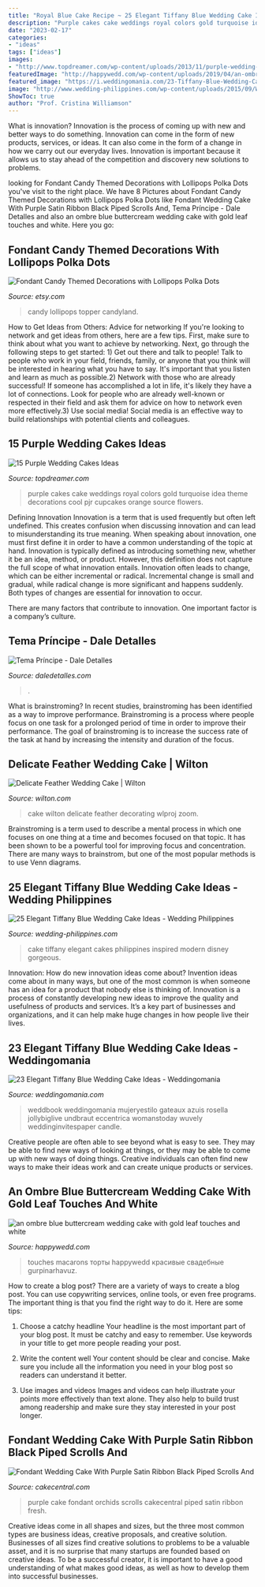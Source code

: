 ```yaml
---
title: "Royal Blue Cake Recipe ~ 25 Elegant Tiffany Blue Wedding Cake Ideas"
description: "Purple cakes cake weddings royal colors gold turquoise idea theme decorations cool pjr cupcakes orange source flowers"
date: "2023-02-17"
categories:
- "ideas"
tags: ["ideas"]
images:
- "http://www.topdreamer.com/wp-content/uploads/2013/11/purple-wedding-cake-idea-634x845.jpg"
featuredImage: "http://happywedd.com/wp-content/uploads/2019/04/an-ombre-blue-buttercream-wedding-cake-with-gold-leaf-touches-and-white-macarons.jpg"
featured_image: "https://i.weddingomania.com/23-Tiffany-Blue-Wedding-Cake-Ideas20.jpg"
image: "http://www.wedding-philippines.com/wp-content/uploads/2015/09/Wedding-Philippines-25-Elegant-Tiffany-Blue-Wedding-Cake-Ideas-22.jpg"
ShowToc: true
author: "Prof. Cristina Williamson"
---
```



What is innovation?
Innovation is the process of coming up with new and better ways to do something. Innovation can come in the form of new products, services, or ideas. It can also come in the form of a change in how we carry out our everyday lives. Innovation is important because it allows us to stay ahead of the competition and discovery new solutions to problems.

	

		
looking for Fondant Candy Themed Decorations with Lollipops Polka Dots you've visit to the right place. We have 8 Pictures about Fondant Candy Themed Decorations with Lollipops Polka Dots like Fondant Wedding Cake With Purple Satin Ribbon Black Piped Scrolls And, Tema Príncipe - Dale Detalles and also an ombre blue buttercream wedding cake with gold leaf touches and white. Here you go:
		
    
## Fondant Candy Themed Decorations With Lollipops Polka Dots

<img loading=lazy src="https://img0.etsystatic.com/000/1/6151838/il_570xN.239144256.jpg" onerror="this.onerror=null;this.src='https://tse2.mm.bing.net/th?id=OIP.VJZKLAGQugcWmG-z4NcIQgHaLH&amp;pid=15.1';" alt="Fondant Candy Themed Decorations with Lollipops Polka Dots">

_Source: etsy.com_

>candy lollipops topper candyland. 

	

How to Get Ideas from Others: Advice for networking
If you're looking to network and get ideas from others, here are a few tips. First, make sure to think about what you want to achieve by networking. Next, go through the following steps to get started: 1) Get out there and talk to people! Talk to people who work in your field, friends, family, or anyone that you think will be interested in hearing what you have to say. It's important that you listen and learn as much as possible.2) Network with those who are already successful! If someone has accomplished a lot in life, it's likely they have a lot of connections. Look for people who are already well-known or respected in their field and ask them for advice on how to network even more effectively.3) Use social media! Social media is an effective way to build relationships with potential clients and colleagues.

    
## 15 Purple Wedding Cakes Ideas

<img loading=lazy src="http://www.topdreamer.com/wp-content/uploads/2013/11/purple-wedding-cake-idea-634x845.jpg" onerror="this.onerror=null;this.src='https://tse4.mm.bing.net/th?id=OIP.0DW29e-4zNbAdTPOhcVT4AHaJ3&amp;pid=15.1';" alt="15 Purple Wedding Cakes Ideas">

_Source: topdreamer.com_

>purple cakes cake weddings royal colors gold turquoise idea theme decorations cool pjr cupcakes orange source flowers. 

	

Defining Innovation
Innovation is a term that is used frequently but often left undefined. This creates confusion when discussing innovation and can lead to misunderstanding its true meaning. When speaking about innovation, one must first define it in order to have a common understanding of the topic at hand.
Innovation is typically defined as introducing something new, whether it be an idea, method, or product. However, this definition does not capture the full scope of what innovation entails. Innovation often leads to change, which can be either incremental or radical. Incremental change is small and gradual, while radical change is more significant and happens suddenly. Both types of changes are essential for innovation to occur.

There are many factors that contribute to innovation. One important factor is a company’s culture.

    
## Tema Príncipe - Dale Detalles

<img loading=lazy src="https://i2.wp.com/www.daledetalles.com/wp-content/uploads/2016/06/7-6.jpg" onerror="this.onerror=null;this.src='https://tse2.mm.bing.net/th?id=OIP.8LLfYZB6AKhZl6Vm8ZUwwgHaJA&amp;pid=15.1';" alt="Tema Príncipe - Dale Detalles">

_Source: daledetalles.com_

>. 

	

What is brainstroming?
In recent studies, brainstroming has been identified as a way to improve performance. Brainstroming is a process where people focus on one task for a prolonged period of time in order to improve their performance. The goal of brainstroming is to increase the success rate of the task at hand by increasing the intensity and duration of the focus.

    
## Delicate Feather Wedding Cake | Wilton

<img loading=lazy src="https://www.wilton.com/dw/image/v2/AAWA_PRD/on/demandware.static/-/Sites-wilton-project-master/default/dw630bc602/images/project/WLPROJ-7631/ReCa1302313b.jpg?sw=1440&amp;sh=750&amp;sm=fit" onerror="this.onerror=null;this.src='https://tse1.mm.bing.net/th?id=OIP.C2l_ymOnHGn1--hldaLpHgHaHa&amp;pid=15.1';" alt="Delicate Feather Wedding Cake | Wilton">

_Source: wilton.com_

>cake wilton delicate feather decorating wlproj zoom. 

	

Brainstroming is a term used to describe a mental process in which one focuses on one thing at a time and becomes focused on that topic. It has been shown to be a powerful tool for improving focus and concentration. There are many ways to brainstrom, but one of the most popular methods is to use Venn diagrams.

    
## 25 Elegant Tiffany Blue Wedding Cake Ideas - Wedding Philippines

<img loading=lazy src="http://www.wedding-philippines.com/wp-content/uploads/2015/09/Wedding-Philippines-25-Elegant-Tiffany-Blue-Wedding-Cake-Ideas-22.jpg" onerror="this.onerror=null;this.src='https://tse1.mm.bing.net/th?id=OIP.eKfz011ktwvgL6I_ByRfGAHaLH&amp;pid=15.1';" alt="25 Elegant Tiffany Blue Wedding Cake Ideas - Wedding Philippines">

_Source: wedding-philippines.com_

>cake tiffany elegant cakes philippines inspired modern disney gorgeous. 

	

Innovation: How do new innovation ideas come about?
Invention ideas come about in many ways, but one of the most common is when someone has an idea for a product that nobody else is thinking of. Innovation is a process of constantly developing new ideas to improve the quality and usefulness of products and services. It’s a key part of businesses and organizations, and it can help make huge changes in how people live their lives.

    
## 23 Elegant Tiffany Blue Wedding Cake Ideas - Weddingomania

<img loading=lazy src="https://i.weddingomania.com/23-Tiffany-Blue-Wedding-Cake-Ideas20.jpg" onerror="this.onerror=null;this.src='https://tse4.mm.bing.net/th?id=OIP.hocMsQq4mGvbnbKiKxcP6QHaJ4&amp;pid=15.1';" alt="23 Elegant Tiffany Blue Wedding Cake Ideas - Weddingomania">

_Source: weddingomania.com_

>weddbook weddingomania mujeryestilo gateaux azuis rosella jollybiglive undbraut eccentrica womanstoday wuvely weddinginvitespaper candle. 

	

Creative people are often able to see beyond what is easy to see. They may be able to find new ways of looking at things, or they may be able to come up with new ways of doing things. Creative individuals can often find new ways to make their ideas work and can create unique products or services.

    
## An Ombre Blue Buttercream Wedding Cake With Gold Leaf Touches And White

<img loading=lazy src="http://happywedd.com/wp-content/uploads/2019/04/an-ombre-blue-buttercream-wedding-cake-with-gold-leaf-touches-and-white-macarons.jpg" onerror="this.onerror=null;this.src='https://tse3.mm.bing.net/th?id=OIP.yrHlcQr6clGlqR8G0OyDpAHaHk&amp;pid=15.1';" alt="an ombre blue buttercream wedding cake with gold leaf touches and white">

_Source: happywedd.com_

>touches macarons торты happywedd красивые свадебные gurpinarhavuz. 

	

How to create a blog post?
There are a variety of ways to create a blog post. You can use copywriting services, online tools, or even free programs. The important thing is that you find the right way to do it. Here are some tips:
1. Choose a catchy headline
Your headline is the most important part of your blog post. It must be catchy and easy to remember. Use keywords in your title to get more people reading your post.

2. Write the content well
Your content should be clear and concise. Make sure you include all the information you need in your blog post so readers can understand it better.

3. Use images and videos
Images and videos can help illustrate your points more effectively than text alone. They also help to build trust among readership and make sure they stay interested in your post longer.


    
## Fondant Wedding Cake With Purple Satin Ribbon Black Piped Scrolls And

<img loading=lazy src="https://cdn001.cakecentral.com/gallery/2015/03/900_852773L9oU_fondant-wedding-cake-with-purple-satin-ribbon-black-piped-scrolls-and-fresh-orchids.jpg" onerror="this.onerror=null;this.src='https://tse2.mm.bing.net/th?id=OIP.bzJhg_N61g67lC5MBGnG-gHaKo&amp;pid=15.1';" alt="Fondant Wedding Cake With Purple Satin Ribbon Black Piped Scrolls And">

_Source: cakecentral.com_

>purple cake fondant orchids scrolls cakecentral piped satin ribbon fresh. 

	

Creative ideas come in all shapes and sizes, but the three most common types are business ideas, creative proposals, and creative solution. Businesses of all sizes find creative solutions to problems to be a valuable asset, and it is no surprise that many startups are founded based on creative ideas. To be a successful creator, it is important to have a good understanding of what makes good ideas, as well as how to develop them into successful businesses.

